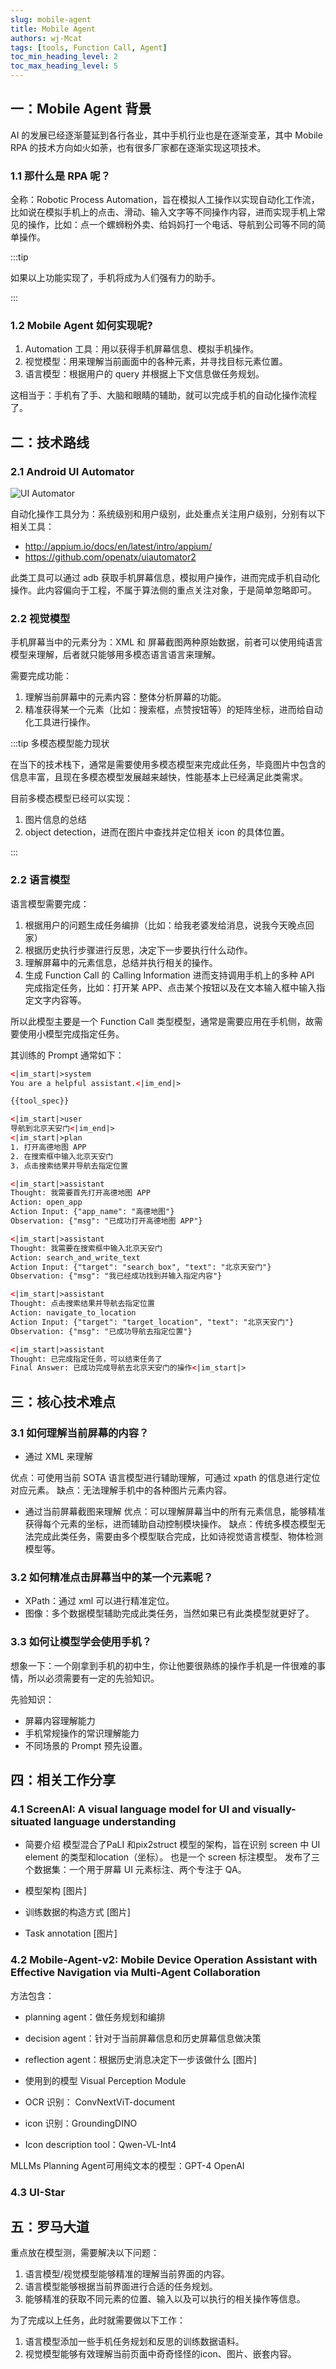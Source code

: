 ```yaml
---
slug: mobile-agent
title: Mobile Agent
authors: wj-Mcat
tags: [tools, Function Call, Agent]
toc_min_heading_level: 2
toc_max_heading_level: 5
---
```


## 一：Mobile Agent 背景

AI 的发展已经逐渐蔓延到各行各业，其中手机行业也是在逐渐变革，其中 Mobile RPA 的技术方向如火如荼，也有很多厂家都在逐渐实现这项技术。

### 1.1 那什么是 RPA 呢？
全称：Robotic Process Automation，旨在模拟人工操作以实现自动化工作流，比如说在模拟手机上的点击、滑动、输入文字等不同操作内容，进而实现手机上常见的操作，比如：点一个螺蛳粉外卖、给妈妈打一个电话、导航到公司等不同的简单操作。

:::tip

如果以上功能实现了，手机将成为人们强有力的助手。

:::

### 1.2 Mobile Agent 如何实现呢?

1. Automation 工具：用以获得手机屏幕信息、模拟手机操作。
2. 视觉模型：用来理解当前画面中的各种元素，并寻找目标元素位置。
3. 语言模型：根据用户的 query 并根据上下文信息做任务规划。

这相当于：手机有了手、大脑和眼睛的辅助，就可以完成手机的自动化操作流程了。

## 二：技术路线

### 2.1 Android UI Automator

![UI Automator](./imgs/android-ui-automator.png)

自动化操作工具分为：系统级别和用户级别，此处重点关注用户级别，分别有以下相关工具：
- http://appium.io/docs/en/latest/intro/appium/
- https://github.com/openatx/uiautomator2

此类工具可以通过 adb 获取手机屏幕信息，模拟用户操作，进而完成手机自动化操作。此内容偏向于工程，不属于算法侧的重点关注对象，于是简单忽略即可。

### 2.2 视觉模型

手机屏幕当中的元素分为：XML 和 屏幕截图两种原始数据，前者可以使用纯语言模型来理解，后者就只能够用多模态语言语言来理解。

需要完成功能：
1. 理解当前屏幕中的元素内容：整体分析屏幕的功能。
2. 精准获得某一个元素（比如：搜索框，点赞按钮等）的矩阵坐标，进而给自动化工具进行操作。

:::tip 多模态模型能力现状

在当下的技术栈下，通常是需要使用多模态模型来完成此任务，毕竟图片中包含的信息丰富，且现在多模态模型发展越来越快，性能基本上已经满足此类需求。

目前多模态模型已经可以实现：
1. 图片信息的总结
2. object detection，进而在图片中查找并定位相关 icon 的具体位置。

:::

### 2.2 语言模型

语言模型需要完成：

1. 根据用户的问题生成任务编排（比如：给我老婆发给消息，说我今天晚点回家）
2. 根据历史执行步骤进行反思，决定下一步要执行什么动作。
3. 理解屏幕中的元素信息，总结并执行相关的操作。
4. 生成 Function Call 的 Calling Information 进而支持调用手机上的多种 API 完成指定任务，比如：打开某 APP、点击某个按钮以及在文本输入框中输入指定文字内容等。

所以此模型主要是一个 Function Call 类型模型，通常是需要应用在手机侧，故需要使用小模型完成指定任务。

其训练的 Prompt 通常如下：

```html
<|im_start|>system
You are a helpful assistant.<|im_end|>

{{tool_spec}}

<|im_start|>user
导航到北京天安门<|im_end|>
<|im_start|>plan
1. 打开高德地图 APP
2. 在搜索框中输入北京天安门
3. 点击搜索结果并导航去指定位置

<|im_start|>assistant
Thought: 我需要首先打开高德地图 APP
Action: open_app
Action Input: {"app_name": "高德地图"}
Observation: {"msg": "已成功打开高德地图 APP"}

<|im_start|>assistant
Thought: 我需要在搜索框中输入北京天安门
Action: search_and_write_text
Action Input: {"target": "search_box", "text": "北京天安门"}
Observation: {"msg": "我已经成功找到并输入指定内容"}

<|im_start|>assistant
Thought: 点击搜索结果并导航去指定位置
Action: navigate_to_location
Action Input: {"target": "target_location", "text": "北京天安门"}
Observation: {"msg": "已成功导航去指定位置"}

<|im_start|>assistant
Thought: 已完成指定任务，可以结束任务了
Final Answer: 已成功完成导航去北京天安门的操作<|im_start|>
```


## 三：核心技术难点

### 3.1 如何理解当前屏幕的内容？

- 通过 XML 来理解

优点：可使用当前 SOTA 语言模型进行辅助理解，可通过 xpath 的信息进行定位对应元素。
缺点：无法理解手机中的各种图片元素内容。

- 通过当前屏幕截图来理解
优点：可以理解屏幕当中的所有元素信息，能够精准获得每个元素的坐标，进而辅助自动控制模块操作。
缺点：传统多模态模型无法完成此类任务，需要由多个模型联合完成，比如诗视觉语言模型、物体检测模型等。

### 3.2 如何精准点击屏幕当中的某一个元素呢？

- XPath：通过 xml 可以进行精准定位。
- 图像：多个数据模型辅助完成此类任务，当然如果已有此类模型就更好了。

### 3.3 如何让模型学会使用手机？

想象一下：一个刚拿到手机的初中生，你让他要很熟练的操作手机是一件很难的事情，所以必须需要有一定的先验知识。

先验知识：
- 屏幕内容理解能力
- 手机常规操作的常识理解能力
- 不同场景的 Prompt 预先设置。

## 四：相关工作分享

### 4.1 ScreenAI: A visual language model for UI and visually-situated language understanding

- 简要介绍
模型混合了PaLI 和pix2struct 模型的架构，旨在识别 screen 中 UI element 的类型和location（坐标）。
也是一个 screen 标注模型。
发布了三个数据集：一个用于屏幕 UI 元素标注、两个专注于 QA。

- 模型架构
[图片]
- 训练数据的构造方式
[图片]
- Task annotation
[图片]

### 4.2 Mobile-Agent-v2: Mobile Device Operation Assistant with Effective Navigation via Multi-Agent Collaboration

方法包含：
- planning agent：做任务规划和编排
- decision agent：针对于当前屏幕信息和历史屏幕信息做决策
- reflection agent：根据历史消息决定下一步该做什么
[图片]

- 使用到的模型
Visual Perception Module
- OCR 识别： ConvNextViT-document
- icon 识别：GroundingDINO
- Icon description tool：Qwen-VL-Int4

MLLMs
Planning Agent可用纯文本的模型：GPT-4 OpenAI

### 4.3 UI-Star

## 五：罗马大道

重点放在模型测，需要解决以下问题：
1. 语言模型/视觉模型能够精准的理解当前界面的内容。
2. 语言模型能够根据当前界面进行合适的任务规划。
3. 能够精准的获取不同元素的位置、输入以及可以执行的相关操作等信息。

为了完成以上任务，此时就需要做以下工作：
1. 语言模型添加一些手机任务规划和反思的训练数据语料。
2. 视觉模型能够有效理解当前页面中奇奇怪怪的icon、图片、嵌套内容。

